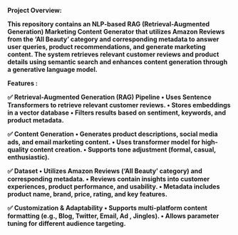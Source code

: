<b>Project Overview:<b/>

This repository contains an NLP-based RAG (Retrieval-Augmented Generation) Marketing Content Generator 
that utilizes Amazon Reviews from the ‘All Beauty’ category and corresponding metadata to answer user queries, product recommendations, and generate marketing content. 
The system retrieves relevant customer reviews and product details using semantic search and enhances content generation through a generative language model.

Features :

✅ Retrieval-Augmented Generation (RAG) Pipeline
	•	Uses Sentence Transformers to retrieve relevant customer reviews.
	•	Stores embeddings in a vector database 
	•	Filters results based on sentiment, keywords, and product metadata.

✅ Content Generation
	•	Generates product descriptions, social media ads, and email marketing content.
	•	Uses transformer model for high-quality content creation.
	•	Supports tone adjustment (formal, casual, enthusiastic).

✅ Dataset
	•	Utilizes Amazon Reviews (‘All Beauty’ category) and corresponding metadata.
	•	Reviews contain insights into customer experiences, product performance, and usability.
	•	Metadata includes product name, brand, price, rating, and key features.

✅ Customization & Adaptability
	•	Supports multi-platform content formatting (e.g., Blog, Twitter, Email, Ad , Jingles).
	•	Allows parameter tuning for different audience targeting.
